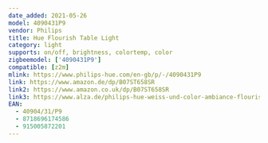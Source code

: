 ```yaml
---
date_added: 2021-05-26
model: 4090431P9 
vendor: Philips
title: Hue Flourish Table Light
category: light
supports: on/off, brightness, colortemp, color
zigbeemodel: ['4090431P9']
compatible: [z2m]
mlink: https://www.philips-hue.com/en-gb/p/-/4090431P9 
link: https://www.amazon.de/dp/B07ST658SR
link2: https://www.amazon.co.uk/dp/B07ST658SR
link3: https://www.alza.de/philips-hue-weiss-und-color-ambiance-flourish-40904-31-p7-d5678377.htm
EAN: 
  - 40904/31/P9
  - 8718696174586
  - 915005872201
---
```

